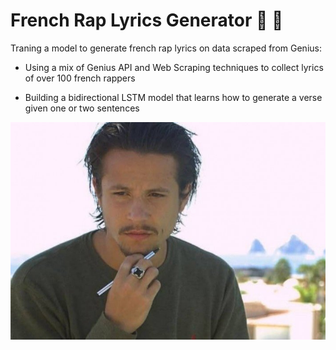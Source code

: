 # French Rap Lyrics Generator 🤖 🎵

Traning a model to generate french rap lyrics on data scraped from Genius:

* Using a mix of Genius API and Web Scraping techniques to collect lyrics of over 100 french rappers

* Building a bidirectional LSTM model that learns how to generate a verse given one or two sentences

![](https://github.com/Adib-Habbou/portfolio/blob/main/images/memenek.jpg)
